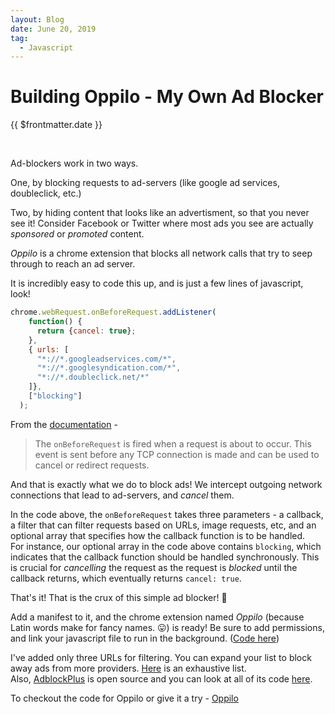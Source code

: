 ```yaml
---
layout: Blog
date: June 20, 2019
tag:
  - Javascript
---
```

# Building Oppilo - My Own Ad Blocker
<p class="metaData"> {{ $frontmatter.date }} </p>
<br/>

Ad-blockers work in two ways.

One, by blocking requests to ad-servers (like google ad services, doubleclick, etc.)

Two, by hiding content that looks like an advertisment, so that you never see it! Consider Facebook or Twitter where most ads you see are actually *sponsored* or *promoted* content.

*Oppilo* is a chrome extension that blocks all network calls that try to seep through to reach an ad server.

It is incredibly easy to code this up, and is just a few lines of javascript, look!

```js
chrome.webRequest.onBeforeRequest.addListener(
    function() {
      return {cancel: true};
    },
    { urls: [
      "*://*.googleadservices.com/*",
      "*://*.googlesyndication.com/*",
      "*://*.doubleclick.net/*"
    ]},
    ["blocking"]
  );
```

From the [documentation](https://developer.chrome.com/extensions/webRequest) - 
> The ```onBeforeRequest``` is fired when a request is about to occur. This event is sent before any TCP connection is made and can be used to cancel or redirect requests.

And that is exactly what we do to block ads! We intercept outgoing network connections that lead to ad-servers, and *cancel* them.

In the code above, the ```onBeforeRequest``` takes three parameters - a callback, a filter that can filter requests based on URLs, image requests, etc, and an optional array that specifies how the callback function is to be handled. <br/>
For instance, our optional array in the code above contains ```blocking```, which indicates that the callback function should be handled synchronously. This is crucial for *cancelling* the request as the request is *blocked* until the callback returns, which eventually returns ```cancel: true```.

That's it! That is the crux of this simple ad blocker! 🙂

Add a manifest to it, and the chrome extension named *Oppilo* (because Latin words make for fancy names. 😛) is ready! Be sure to add permissions, and link your javascript file to run in the background. ([Code here](https://github.com/sup95/Oppilo/blob/master/manifest.json))

I've added only three URLs for filtering. You can expand your list to block away ads from more providers. [Here](https://easylist.to/easylist/easylist.txt) is an exhaustive list. <br/>
Also, [AdblockPlus](https://adblockplus.org/) is open source and you can look at all of its code [here](https://github.com/adblockplus/adblockpluschrome).

To checkout the code for Oppilo or give it a try - [Oppilo](https://github.com/sup95/Oppilo)